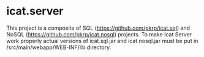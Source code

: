# icat.server

This project is a composite of SQL (https://github.com/pkrp/icat.sql) and NoSQL (https://github.com/pkrp/icat.nosql) projects.
To make Icat Server work properly actual versions of icat.sql.jar and icat.nosql.jar must be put in /src/main/webapp/WEB-INF/lib directory.
